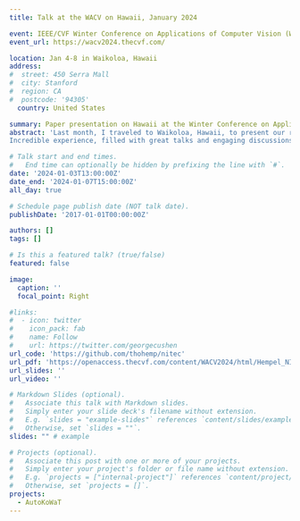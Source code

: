 ```yaml
---
title: Talk at the WACV on Hawaii, January 2024

event: IEEE/CVF Winter Conference on Applications of Computer Vision (WACV) 
event_url: https://wacv2024.thecvf.com/

location: Jan 4-8 in Waikoloa, Hawaii
address:
#  street: 450 Serra Mall
#  city: Stanford
#  region: CA
#  postcode: '94305'
  country: United States

summary: Paper presentation on Hawaii at the Winter Conference on Applications of Computer Vision.
abstract: 'Last month, I traveled to Waikoloa, Hawaii, to present our recent paper at the IEEE/CFV Winter Conference on Applications of Computer Vision (WACV) 2024. 
Incredible experience, filled with great talks and engaging discussions, all set against the backdrop of pristine white sandy beaches.'

# Talk start and end times.
#   End time can optionally be hidden by prefixing the line with `#`.
date: '2024-01-03T13:00:00Z'
date_end: '2024-01-07T15:00:00Z'
all_day: true

# Schedule page publish date (NOT talk date).
publishDate: '2017-01-01T00:00:00Z'

authors: []
tags: []

# Is this a featured talk? (true/false)
featured: false

image:
  caption: ''
  focal_point: Right

#links:
#  - icon: twitter
#    icon_pack: fab
#    name: Follow
#    url: https://twitter.com/georgecushen
url_code: 'https://github.com/thohemp/nitec'
url_pdf: 'https://openaccess.thecvf.com/content/WACV2024/html/Hempel_NITEC_Versatile_Hand-Annotated_Eye_Contact_Dataset_for_Ego-Vision_Interaction_WACV_2024_paper.html'
url_slides: ''
url_video: ''

# Markdown Slides (optional).
#   Associate this talk with Markdown slides.
#   Simply enter your slide deck's filename without extension.
#   E.g. `slides = "example-slides"` references `content/slides/example-slides.md`.
#   Otherwise, set `slides = ""`.
slides: "" # example

# Projects (optional).
#   Associate this post with one or more of your projects.
#   Simply enter your project's folder or file name without extension.
#   E.g. `projects = ["internal-project"]` references `content/project/deep-learning/index.md`.
#   Otherwise, set `projects = []`.
projects:
  - AutoKoWaT
---
```



